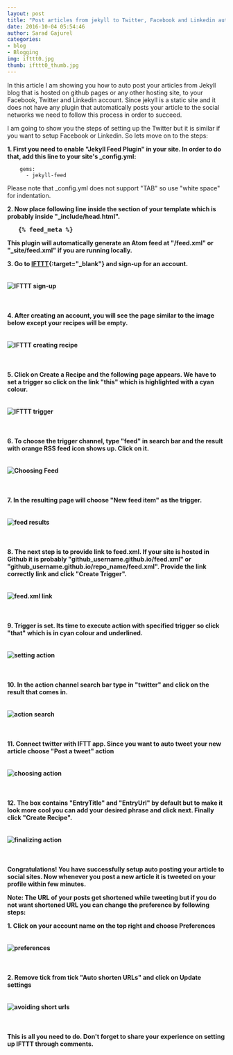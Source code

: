 ```yaml
---
layout: post
title: "Post articles from jekyll to Twitter, Facebook and Linkedin automatically"
date: 2016-10-04 05:54:46
author: Sarad Gajurel
categories:
- blog
- Blogging
img: ifttt0.jpg
thumb: ifttt0_thumb.jpg
---
```

In this article I am showing you how to auto post your articles from Jekyll blog that is hosted on github pages or any other hosting site, to your Facebook, Twitter and Linkedin account. Since jekyll is a static site and it does not have any plugin that automatically posts your article to the social networks we need to follow this process in order to succeed. <!--more-->

I am going to show you the steps of setting up the Twitter but it is similar if you want to setup Facebook or Linkedin. So lets move on to the steps:

<b>1. First you need to enable "Jekyll Feed Plugin" in your site. In order to do that, add this line to your site's _config.yml:</b>

		gems:
		  - jekyll-feed

Please note that _config.yml does not support "TAB" so use "white space" for indentation.

<b>2. Now place following line inside the <head> section of your template which is probably inside "_include/head.html".

<pre>	&#123;% feed_meta %}</pre>

This plugin will automatically generate an Atom feed at "/feed.xml" or "_site/feed.xml" if you are running locally.

<b>3. Go to [IFTTT](https://ifttt.com/){:target="_blank"} and sign-up for an account.</b>
<br><br><br>
<img src="/assets/img/blog/ifttt1.jpg" alt="IFTTT sign-up">
<br><br><br><br>
<b>4. After creating an account, you will see the page similar to the image below except your recipes will be empty.</b>
<br><br><br>
<img src="/assets/img/blog/ifttt2.jpg" alt="IFTTT creating recipe">
<br><br><br><br>
<b>5. Click on Create a Recipe and the following page appears. We have to set a trigger so click on the link "this" which is highlighted with a cyan colour.
<br><br><br>
<img src="/assets/img/blog/ifttt3.jpg" alt="IFTTT trigger">
<br><br><br><br>
<b>6. To choose the trigger channel, type "feed" in search bar and the result with orange RSS feed icon shows up. Click on it.</b>
<br><br><br>
<img src="/assets/img/blog/ifttt4.jpg" alt="Choosing Feed">
<br><br><br><br>
<b>7. In the resulting page will choose "New feed item" as the trigger.</b>
<br><br><br>
<img src="/assets/img/blog/ifttt5.jpg" alt="feed results">
<br><br><br><br>
<b>8. The next step is to provide link to feed.xml. If your site is hosted in Github it is probably "github_username.github.io/feed.xml" or "github_username.github.io/repo_name/feed.xml". Provide the link correctly link and click "Create Trigger".</b>
<br><br><br>
<img src="/assets/img/blog/ifttt6.jpg" alt="feed.xml link">
<br><br><br><br>
<b>9. Trigger is set. Its time to execute action with specified trigger so click "that" which is in cyan colour and underlined.
<br><br><br>
<img src="/assets/img/blog/ifttt7.jpg" alt="setting action">
<br><br><br><br>
<b>10. In the action channel search bar type in "twitter" and click on the result that comes in.
</b>
<br><br><br>
<img src="/assets/img/blog/ifttt8.jpg" alt="action search">
<br><br><br><br>
<b>11. Connect twitter with IFTT app. Since you want to auto tweet your new article choose "Post a tweet" action</b>
<br><br><br>
<img src="/assets/img/blog/ifttt9.jpg" alt="choosing action">
<br><br><br><br>
<b>12. The box contains "EntryTitle" and "EntryUrl" by default but to make it look more cool you can add your desired phrase and click next. Finally click "Create Recipe".
</b>
<br><br><br>
<img src="/assets/img/blog/ifttt10.jpg" alt="finalizing action">
<br><br><br><br>
Congratulations! You have successfully setup auto posting your article to social sites. Now whenever you post a new article it is tweeted on your profile within few minutes.

Note: The URL of your posts get shortened while tweeting but if you do not want shortened URL you can change the preference by following steps:

<b>1. Click on your account name on the top right and choose Preferences</b>
<br><br><br>
<img src="/assets/img/blog/ifttt11.jpg" alt="preferences">
<br><br><br><br>
<b>2. Remove tick from tick "Auto shorten URLs" and click on Update settings</b>
<br><br><br>
<img src="/assets/img/blog/ifttt12.jpg" alt="avoiding short urls">
<br><br><br><br>
This is all you need to do. Don't forget to share your experience on setting up IFTTT through comments.
